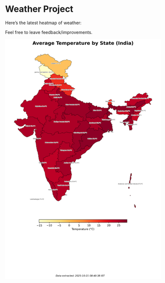 # Weather Project

Here’s the latest heatmap of weather:

Feel free to leave feedback/improvements.

![India Heatmap](docs/assets/india_heatmap.png?v=F6F9B0)
